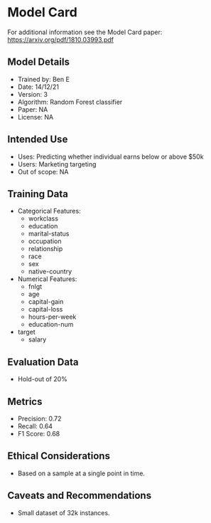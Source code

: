 # Model Card

For additional information see the Model Card paper: https://arxiv.org/pdf/1810.03993.pdf

## Model Details
- Trained by: Ben E
- Date: 14/12/21
- Version: 3
- Algorithm: Random Forest classifier
- Paper: NA
- License: NA

## Intended Use
- Uses: Predicting whether individual earns below or above $50k
- Users: Marketing targeting
- Out of scope: NA

## Training Data
- Categorical Features:
  - workclass
  - education
  - marital-status
  - occupation
  - relationship
  - race
  - sex
  - native-country
- Numerical Features:
  - fnlgt
  - age
  - capital-gain
  - capital-loss
  - hours-per-week
  - education-num
- target
  - salary

## Evaluation Data
- Hold-out of 20%

## Metrics
- Precision: 0.72
- Recall: 0.64
- F1 Score: 0.68

## Ethical Considerations
- Based on a sample at a single point in time.

## Caveats and Recommendations
- Small dataset of 32k instances.